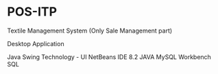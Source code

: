 # POS-ITP
Textile Management System (Only Sale Management part)

Desktop Application 

Java Swing Technology - UI
NetBeans IDE 8.2
JAVA
MySQL Workbench
SQL
